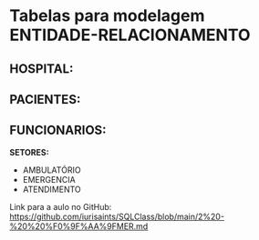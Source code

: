 # Tabelas para modelagem ENTIDADE-RELACIONAMENTO
## HOSPITAL:

**PACIENTES:**
---
**FUNCIONARIOS:**
---
**SETORES:**
* AMBULATÓRIO
* EMERGENCIA
* ATENDIMENTO

Link para a aulo no GitHub: https://github.com/iurisaints/SQLClass/blob/main/2%20-%20%20%F0%9F%AA%9FMER.md
